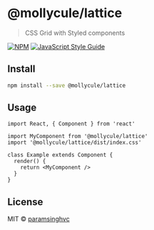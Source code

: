 # @mollycule/lattice

> CSS Grid with Styled components

[![NPM](https://img.shields.io/npm/v/@mollycule/lattice.svg)](https://www.npmjs.com/package/@mollycule/lattice) [![JavaScript Style Guide](https://img.shields.io/badge/code_style-standard-brightgreen.svg)](https://standardjs.com)

## Install

```bash
npm install --save @mollycule/lattice
```

## Usage

```tsx
import React, { Component } from 'react'

import MyComponent from '@mollycule/lattice'
import '@mollycule/lattice/dist/index.css'

class Example extends Component {
  render() {
    return <MyComponent />
  }
}
```

## License

MIT © [paramsinghvc](https://github.com/paramsinghvc)
